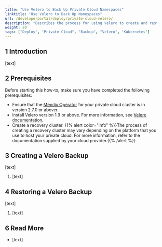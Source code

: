 ```yaml
---
title: "Use Velero to Back Up Private Cloud Namespaces"
linktitle: "Use Velero to Back Up Namespaces"
url: /developerportal/deploy/private-cloud-velero/
description: "Describes the process for using Velero to create and restore backups of your Mendix app namespaces in private cloud"
weight: 20
tags: ["Deploy", "Private Cloud", "Backup", "Velero", "Kubernetes"]
---
```


## 1 Introduction

[text]

## 2 Prerequisites

Before starting this how-to, make sure you have completed the following prerequisites:

* Ensure that the [Mendix Operator](/developerportal/deploy/private-cloud-technical-appendix-01/) for your private cloud cluster is in version 2.7.0 or abover.
* Install Velero version 1.9 or above. For more information, see [Velero documentation](https://velero.io/docs/).
* Create a recovery cluster.
    {{% alert color="info" %}}The process of creating a recovery cluster may vary depending on the platform that you use to host your private cloud. For more information, refer to the documentation supplied by your cloud provider.{{% /alert %}}

## 3 Creating a Velero Backup

[text]

1. [text]

## 4 Restoring a Velero Backup

[text]

1. [text]

## 6 Read More

* [text]